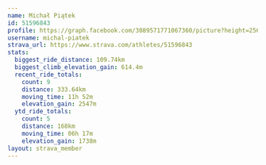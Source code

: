 ```yaml
---
name: Michał Piątek
id: 51596843
profile: https://graph.facebook.com/3089571771067360/picture?height=256&width=256
username: michal-piatek
strava_url: https://www.strava.com/athletes/51596843
stats:
  biggest_ride_distance: 109.74km
  biggest_climb_elevation_gain: 614.4m
  recent_ride_totals:
    count: 9
    distance: 333.64km
    moving_time: 11h 52m
    elevation_gain: 2547m
  ytd_ride_totals:
    count: 5
    distance: 168km
    moving_time: 06h 17m
    elevation_gain: 1738m
layout: strava_member
--- 
```

